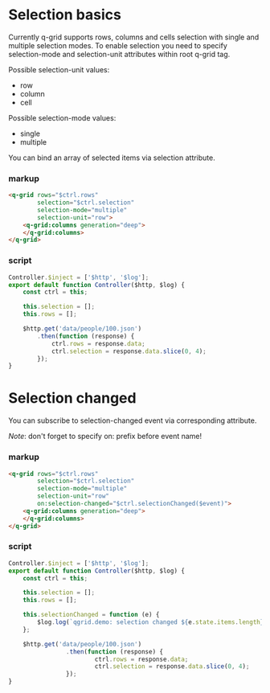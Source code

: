 # Selection basics
Currently q-grid supports rows, columns and cells selection with single and multiple selection modes. 
To enable selection you need to specify selection-mode and selection-unit attributes within root q-grid tag.

Possible selection-unit values:
- row
- column
- cell

Possible selection-mode values:
- single
- multiple

You can bind an array of selected items via selection attribute. 

### markup
```html
<q-grid rows="$ctrl.rows"
        selection="$ctrl.selection"
        selection-mode="multiple"
        selection-unit="row">
	<q-grid:columns generation="deep">
	</q-grid:columns>
</q-grid>
```
### script
```javascript
Controller.$inject = ['$http', '$log'];
export default function Controller($http, $log) {
	const ctrl = this;

	this.selection = [];
	this.rows = [];

	$http.get('data/people/100.json')
		.then(function (response) {
			ctrl.rows = response.data;
			ctrl.selection = response.data.slice(0, 4);
		});
}
```

# Selection changed

You can subscribe to selection-changed event via corresponding attribute. 

*Note*: don't forget to specify on: prefix before event name! 


### markup
```html
<q-grid rows="$ctrl.rows"
        selection="$ctrl.selection"
        selection-mode="multiple"
        selection-unit="row"
        on:selection-changed="$ctrl.selectionChanged($event)">
	<q-grid:columns generation="deep">
	</q-grid:columns>
</q-grid>
```
### script
```javascript
Controller.$inject = ['$http', '$log'];
export default function Controller($http, $log) {
	const ctrl = this;

	this.selection = [];
	this.rows = [];

	this.selectionChanged = function (e) {
		$log.log(`qgrid.demo: selection changed ${e.state.items.length} on ${e.state.unit} unit and ${e.state.mode} mode`);
	};

	$http.get('data/people/100.json')
                .then(function (response) {
                        ctrl.rows = response.data;
                        ctrl.selection = response.data.slice(0, 4);
                });
}
```

